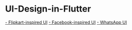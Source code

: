 # UI-Design-in-Flutter

<a href="[url](https://github.com/gopikarp/Flipkart-UI)">- Flipkart-inspired UI</a>
<a href="[url](https://github.com/gopikarp/Facebook-UI-)">- Facebook-inspired UI</a>
<a href="[url](https://github.com/gopikarp/Whatsapp-UI)">- WhatsApp UI</a>

